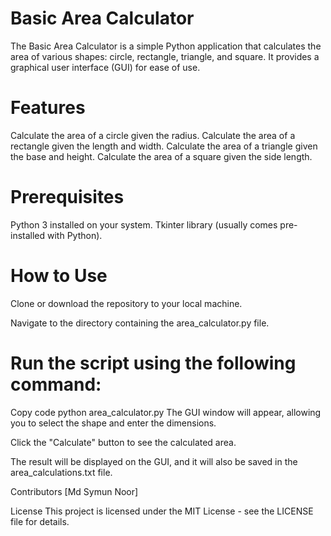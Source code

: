Basic Area Calculator
==================================
The Basic Area Calculator is a simple Python application that calculates the area of various shapes: circle, rectangle, triangle, and square. It provides a graphical user interface (GUI) for ease of use.

Features
===========================================================
Calculate the area of a circle given the radius.
Calculate the area of a rectangle given the length and width.
Calculate the area of a triangle given the base and height.
Calculate the area of a square given the side length.

Prerequisites
==============================================================
Python 3 installed on your system.
Tkinter library (usually comes pre-installed with Python).

How to Use
=============================================================
Clone or download the repository to your local machine.

Navigate to the directory containing the area_calculator.py file.

Run the script using the following command:
================================================================

Copy code
python area_calculator.py
The GUI window will appear, allowing you to select the shape and enter the dimensions.

Click the "Calculate" button to see the calculated area.

The result will be displayed on the GUI, and it will also be saved in the area_calculations.txt file.

Contributors
[Md Symun Noor]

License
This project is licensed under the MIT License - see the LICENSE file for details.
